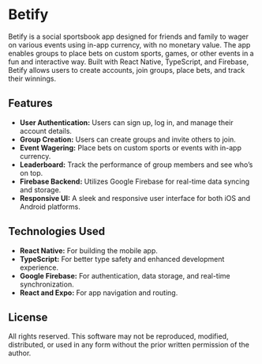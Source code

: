 
# Betify

Betify is a social sportsbook app designed for friends and family to wager on various events using in-app currency, with no monetary value. The app enables groups to place bets on custom sports, games, or other events in a fun and interactive way. Built with React Native, TypeScript, and Firebase, Betify allows users to create accounts, join groups, place bets, and track their winnings.

## Features

- **User Authentication:** Users can sign up, log in, and manage their account details.
- **Group Creation:** Users can create groups and invite others to join.
- **Event Wagering:** Place bets on custom sports or events with in-app currency.
- **Leaderboard:** Track the performance of group members and see who’s on top.
- **Firebase Backend:** Utilizes Google Firebase for real-time data syncing and storage.
- **Responsive UI:** A sleek and responsive user interface for both iOS and Android platforms.

## Technologies Used

- **React Native:** For building the mobile app.
- **TypeScript:** For better type safety and enhanced development experience.
- **Google Firebase:** For authentication, data storage, and real-time synchronization.
- **React and Expo:** For app navigation and routing.

## License

All rights reserved. This software may not be reproduced, modified, distributed, or used in any form without the prior written permission of the author.
